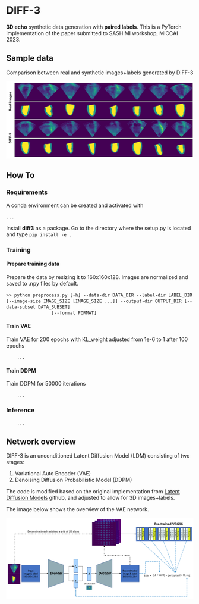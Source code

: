 # DIFF-3
**3D echo** synthetic data generation with **paired labels**. 
This is a PyTorch implementation of the paper submitted to SASHIMI workshop, MICCAI 2023.

## Sample data
Comparison between real and synthetic images+labels generated by DIFF-3

<p align="center">
    <img src="./images/fig_samples.PNG">
</p>

## How To

### Requirements
A conda environment can be created and activated with 
  
    ...

Install **diff3** as a package. Go to the directory where the setup.py is located and type
    `pip install -e .`


### Training

#### Prepare training data
Prepare the data by resizing it to 160x160x128. Images are normalized and saved to .npy files by default.
  
    >> python preprocess.py [-h] --data-dir DATA_DIR --label-dir LABEL_DIR [--image-size IMAGE_SIZE [IMAGE_SIZE ...]] --output-dir OUTPUT_DIR [--data-subset DATA_SUBSET]
                     [--format FORMAT]

#### Train VAE
Train VAE for 200 epochs with KL_weight adjusted from 1e-6 to 1 after 100 epochs
        
        ...


#### Train DDPM
Train DDPM for 50000 iterations
        
        ...


### Inference

        ...






## Network overview
DIFF-3 is an unconditioned Latent Diffusion Model (LDM) consisting of two stages:

1. Variational Auto Encoder (VAE)
2. Denoising Diffusion Probabilistic Model (DDPM)

The code is modified based on the original implementation from [Latent Diffusion Models](https://github.com/CompVis/latent-diffusion) github, and adjusted to allow for 3D images+labels.

The image below shows the overview of the VAE network.
<p align="center">
    <img src="./images/fig_network.PNG">
</p>